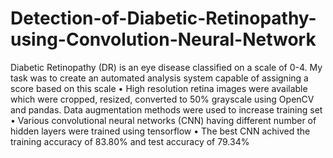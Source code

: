 # Detection-of-Diabetic-Retinopathy-using-Convolution-Neural-Network
Diabetic Retinopathy (DR) is an eye disease classified on a scale of 0-4. My task was to create an automated analysis system capable of assigning a score based on this scale • High resolution retina images were available which were cropped, resized, converted to 50% grayscale using OpenCV and pandas. Data augmentation methods were used to increase training set • Various convolutional neural networks (CNN) having different number of hidden layers were trained using tensorflow • The best CNN achived the training accuracy of 83.80% and test accuracy of 79.34%
